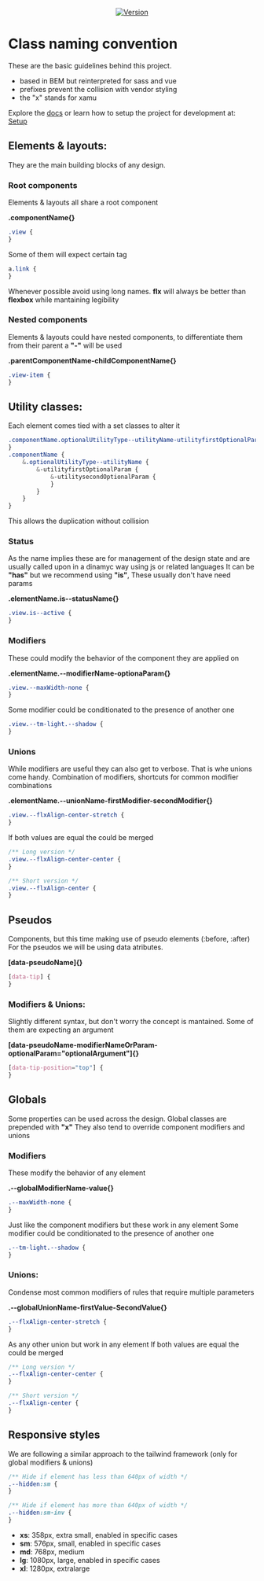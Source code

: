<p align="center">
<a href="https://www.npmjs.com/package/@open-xamu-co/style-system">
<img src="https://img.shields.io/npm/v/@open-xamu-co/style-system.svg?sanitize=true" alt="Version">
</a>
</p>

# Class naming convention

These are the basic guidelines behind this project.

-   based in BEM but reinterpreted for sass and vue
-   prefixes prevent the collision with vendor styling
-   the "x" stands for xamu

Explore the [docs](https://styles.xamu.com.co/) or learn how to setup the project for development at: [Setup](SETUP.md)

## Elements & layouts:

They are the main building blocks of any design.

### Root components

Elements & layouts all share a root component

**.componentName{}**

```css
.view {
}
```

Some of them will expect certain tag

```css
a.link {
}
```

Whenever possible avoid using long names. **flx** will always be better than **flexbox** while mantaining legibility

### Nested components

Elements & layouts could have nested components, to differentiate them from their parent a **"-"** will be used

**.parentComponentName-childComponentName{}**

```css
.view-item {
}
```

## Utility classes:

Each element comes tied with a set classes to alter it

```scss
.componentName.optionalUtilityType--utilityName-utilityfirstOptionalParam-utilitysecondOptionalParam {
}
.componentName {
	&.optionalUtilityType--utilityName {
		&-utilityfirstOptionalParam {
			&-utilitysecondOptionalParam {
			}
		}
	}
}
```

This allows the duplication without collision

### Status

As the name implies these are for management of the design state and are usually called upon in a dinamyc way using js or related languages
It can be **"has"** but we recommend using **"is"**, These usually don't have need params

**.elementName.is--statusName{}**

```css
.view.is--active {
}
```

### Modifiers

These could modify the behavior of the component they are applied on

**.elementName.--modifierName-optionaParam{}**

```css
.view.--maxWidth-none {
}
```

Some modifier could be conditionated to the presence of another one

```css
.view.--tm-light.--shadow {
}
```

### Unions

While modifiers are useful they can also get to verbose. That is whe unions come handy.
Combination of modifiers, shortcuts for common modifier combinations

**.elementName.--unionName-firstModifier-secondModifier{}**

```css
.view.--flxAlign-center-stretch {
}
```

If both values are equal the could be merged

```css
/** Long version */
.view.--flxAlign-center-center {
}

/** Short version */
.view.--flxAlign-center {
}
```

## Pseudos

Components, but this time making use of pseudo elements (:before, :after)
For the pseudos we will be using data atributes.

**[data-pseudoName]{}**

```css
[data-tip] {
}
```

### Modifiers & Unions:

Slightly different syntax, but don't worry the concept is mantained.
Some of them are expecting an argument

**[data-pseudoName-modifierNameOrParam-optionalParam="optionalArgument"]{}**

```css
[data-tip-position="top"] {
}
```

## Globals

Some properties can be used across the design.
Global classes are prepended with **"x"**
They also tend to override component modifiers and unions

### Modifiers

These modify the behavior of any element

**.--globalModifierName-value{}**

```css
.--maxWidth-none {
}
```

Just like the component modifiers but these work in any element
Some modifier could be conditionated to the presence of another one

```css
.--tm-light.--shadow {
}
```

### Unions:

Condense most common modifiers of rules that require multiple parameters

**.--globalUnionName-firstValue-SecondValue{}**

```css
.--flxAlign-center-stretch {
}
```

As any other union but work in any element
If both values are equal the could be merged

```css
/** Long version */
.--flxAlign-center-center {
}

/** Short version */
.--flxAlign-center {
}
```

## Responsive styles

We are following a similar approach to the tailwind framework (only for global modifiers & unions)

```css
/** Hide if element has less than 640px of width */
.--hidden:sm {
}

/** Hide if element has more than 640px of width */
.--hidden:sm-inv {
}
```

-   **xs**: 358px, extra small, enabled in specific cases
-   **sm**: 576px, small, enabled in specific cases
-   **md**: 768px, medium
-   **lg**: 1080px, large, enabled in specific cases
-   **xl**: 1280px, extralarge
